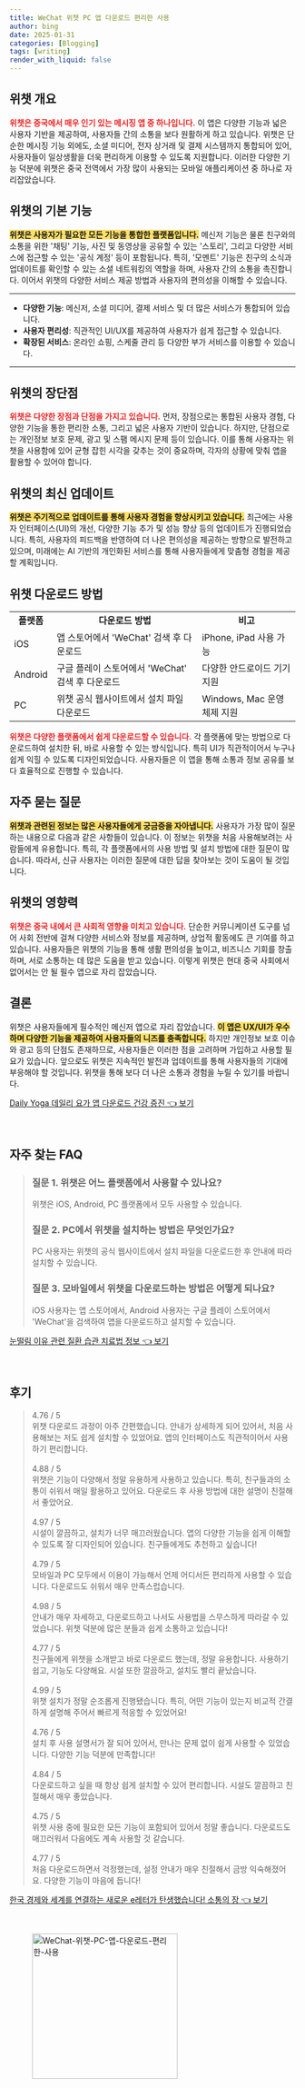 ```yaml
---
title: WeChat 위챗 PC 앱 다운로드 편리한 사용
author: bing
date: 2025-01-31
categories: [Blogging]
tags: [writing]
render_with_liquid: false
---
```



<h2 id='위챗 개요'>위챗 개요</h2>

<p><b><span style="color: #ee2323;">위챗은 중국에서 매우 인기 있는 메시징 앱 중 하나입니다.</span></b> 이 앱은 다양한 기능과 넓은 사용자 기반을 제공하여, 사용자들 간의 소통을 보다 원활하게 하고 있습니다. 위챗은 단순한 메시징 기능 외에도, 소셜 미디어, 전자 상거래 및 결제 시스템까지 통합되어 있어, 사용자들이 일상생활을 더욱 편리하게 이용할 수 있도록 지원합니다. 이러한 다양한 기능 덕분에 위챗은 중국 전역에서 가장 많이 사용되는 모바일 애플리케이션 중 하나로 자리잡았습니다.</p>

<h2 id='위챗의 기본 기능'>위챗의 기본 기능</h2>

<p><b><span style="background-color: #ffe066;">위챗은 사용자가 필요한 모든 기능을 통합한 플랫폼입니다.</span></b> 메신저 기능은 물론 친구와의 소통을 위한 '채팅' 기능, 사진 및 동영상을 공유할 수 있는 '스토리', 그리고 다양한 서비스에 접근할 수 있는 '공식 계정' 등이 포함됩니다. 특히, '모멘트' 기능은 친구의 소식과 업데이트를 확인할 수 있는 소셜 네트워킹의 역할을 하며, 사용자 간의 소통을 촉진합니다. 이어서 위챗의 다양한 서비스 제공 방법과 사용자의 편의성을 이해할 수 있습니다.</p>

<hr />

<ul>
    <li><b>다양한 기능</b>: 메신저, 소셜 미디어, 결제 서비스 및 더 많은 서비스가 통합되어 있습니다.</li>
    <li><b>사용자 편리성</b>: 직관적인 UI/UX를 제공하여 사용자가 쉽게 접근할 수 있습니다.</li>
    <li><b>확장된 서비스</b>: 온라인 쇼핑, 스케줄 관리 등 다양한 부가 서비스를 이용할 수 있습니다.</li>
</ul>

<hr />

<h2 id='위챗의 장단점'>위챗의 장단점</h2>

<p><b><span style="color: #ee2323;">위챗은 다양한 장점과 단점을 가지고 있습니다.</span></b> 먼저, 장점으로는 통합된 사용자 경험, 다양한 기능을 통한 편리한 소통, 그리고 넓은 사용자 기반이 있습니다. 하지만, 단점으로는 개인정보 보호 문제, 광고 및 스팸 메시지 문제 등이 있습니다. 이를 통해 사용자는 위챗을 사용함에 있어 균형 잡힌 시각을 갖추는 것이 중요하며, 각자의 상황에 맞춰 앱을 활용할 수 있어야 합니다.</p>

<h2 id='위챗의 최신 업데이트'>위챗의 최신 업데이트</h2>

<p><b><span style="background-color: #ffe066;">위챗은 주기적으로 업데이트를 통해 사용자 경험을 향상시키고 있습니다.</span></b> 최근에는 사용자 인터페이스(UI)의 개선, 다양한 기능 추가 및 성능 향상 등의 업데이트가 진행되었습니다. 특히, 사용자의 피드백을 반영하여 더 나은 편의성을 제공하는 방향으로 발전하고 있으며, 미래에는 AI 기반의 개인화된 서비스를 통해 사용자들에게 맞춤형 경험을 제공할 계획입니다.</p>

<h2 id='위챗 다운로드 방법'>위챗 다운로드 방법</h2>

<table>
    <tr>
        <td style="text-align: center; height: 17px;"><b>플랫폼</b></td>
        <td style="text-align: center; height: 17px;"><b>다운로드 방법</b></td>
        <td style="text-align: center; height: 17px;"><b>비고</b></td>
    </tr>
    <tr>
        <td>iOS</td>
        <td>앱 스토어에서 'WeChat' 검색 후 다운로드</td>
        <td>iPhone, iPad 사용 가능</td>
    </tr>
    <tr>
        <td>Android</td>
        <td>구글 플레이 스토어에서 'WeChat' 검색 후 다운로드</td>
        <td>다양한 안드로이드 기기 지원</td>
    </tr>
    <tr>
        <td>PC</td>
        <td>위챗 공식 웹사이트에서 설치 파일 다운로드</td>
        <td>Windows, Mac 운영체제 지원</td>
    </tr>
</table>

<p><b><span style="color: #ee2323;">위챗은 다양한 플랫폼에서 쉽게 다운로드할 수 있습니다.</span></b> 각 플랫폼에 맞는 방법으로 다운로드하여 설치한 뒤, 바로 사용할 수 있는 방식입니다. 특히 UI가 직관적이어서 누구나 쉽게 익힐 수 있도록 디자인되었습니다. 사용자들은 이 앱을 통해 소통과 정보 공유를 보다 효율적으로 진행할 수 있습니다.</p>

<h2 id='자주 묻는 질문'>자주 묻는 질문</h2>

<p><b><span style="background-color: #ffe066;">위챗과 관련된 정보는 많은 사용자들에게 궁금증을 자아냅니다.</span></b> 사용자가 가장 많이 질문하는 내용으로 다음과 같은 사항들이 있습니다. 이 정보는 위챗을 처음 사용해보려는 사람들에게 유용합니다. 특히, 각 플랫폼에서의 사용 방법 및 설치 방법에 대한 질문이 많습니다. 따라서, 신규 사용자는 이러한 질문에 대한 답을 찾아보는 것이 도움이 될 것입니다.</p>

<h2 id='위챗의 영향력'>위챗의 영향력</h2>

<p><b><span style="color: #ee2323;">위챗은 중국 내에서 큰 사회적 영향을 미치고 있습니다.</span></b> 단순한 커뮤니케이션 도구를 넘어 사회 전반에 걸쳐 다양한 서비스와 정보를 제공하며, 상업적 활동에도 큰 기여를 하고 있습니다. 사용자들은 위챗의 기능을 통해 생활 편의성을 높이고, 비즈니스 기회를 창출하며, 서로 소통하는 데 많은 도움을 받고 있습니다. 이렇게 위챗은 현대 중국 사회에서 없어서는 안 될 필수 앱으로 자리 잡았습니다.</p>

<h2 id='결론'>결론</h2>

<p>위챗은 사용자들에게 필수적인 메신저 앱으로 자리 잡았습니다. <b><span style="background-color: #ffe066;">이 앱은 UX/UI가 우수하며 다양한 기능을 제공하여 사용자들의 니즈를 충족합니다.</span></b> 하지만 개인정보 보호 이슈와 광고 등의 단점도 존재하므로, 사용자들은 이러한 점을 고려하며 가입하고 사용할 필요가 있습니다. 앞으로도 위챗은 지속적인 발전과 업데이트를 통해 사용자들의 기대에 부응해야 할 것입니다. 위챗을 통해 보다 더 나은 소통과 경험을 누릴 수 있기를 바랍니다.</p>


<p><a class="click-button" title="Daily Yoga 데일리 요가 앱 다운로드 건강 증진" href="https://aptwhite.github.io/posts/Daily-Yoga-%EB%8D%B0%EC%9D%BC%EB%A6%AC-%EC%9A%94%EA%B0%80-%EC%95%B1-%EB%8B%A4%EC%9A%B4%EB%A1%9C%EB%93%9C-%EA%B1%B4%EA%B0%95-%EC%A6%9D%EC%A7%84/" rel="dofollow">Daily Yoga 데일리 요가 앱 다운로드 건강 증진 👈 보기</a></p><br>
<h2 id='자주_찾는_FAQ'>자주 찾는 FAQ</h2>
<div itemscope="" itemtype="https://schema.org/FAQPage"> 
<blockquote> 
<div itemscope="" itemprop="mainEntity" itemtype="https://schema.org/Question"> 
<h3 itemprop="name">질문 1. 위챗은 어느 플랫폼에서 사용할 수 있나요?</h3> 
<div itemscope="" itemprop="acceptedAnswer" itemtype="https://schema.org/Answer"> 
<span itemprop="text"> 
<p>위챗은 iOS, Android, PC 플랫폼에서 모두 사용할 수 있습니다.</p> 
</span> 
</div> 
</div> 
<div itemscope="" itemprop="mainEntity" itemtype="https://schema.org/Question"> 
<h3 itemprop="name">질문 2. PC에서 위챗을 설치하는 방법은 무엇인가요?</h3> 
<div itemscope="" itemprop="acceptedAnswer" itemtype="https://schema.org/Answer"> 
<span itemprop="text"> 
<p>PC 사용자는 위챗의 공식 웹사이트에서 설치 파일을 다운로드한 후 안내에 따라 설치할 수 있습니다.</p> 
</span> 
</div> 
</div> 
<div itemscope="" itemprop="mainEntity" itemtype="https://schema.org/Question"> 
<h3 itemprop="name">질문 3. 모바일에서 위챗을 다운로드하는 방법은 어떻게 되나요?</h3> 
<div itemscope="" itemprop="acceptedAnswer" itemtype="https://schema.org/Answer"> 
<span itemprop="text"> 
<p>iOS 사용자는 앱 스토어에서, Android 사용자는 구글 플레이 스토어에서 'WeChat'을 검색하여 앱을 다운로드하고 설치할 수 있습니다.</p> 
</span> 
</div> 
</div> 
</blockquote> 
</div>
<p><a class="click-button" title="눈떨림 이유 관련 질환 습관 치료법 정보" href="https://aptwhite.github.io/posts/%EB%88%88%EB%96%A8%EB%A6%BC-%EC%9D%B4%EC%9C%A0-%EA%B4%80%EB%A0%A8-%EC%A7%88%ED%99%98-%EC%8A%B5%EA%B4%80-%EC%B9%98%EB%A3%8C%EB%B2%95-%EC%A0%95%EB%B3%B4/" rel="dofollow">눈떨림 이유 관련 질환 습관 치료법 정보 👈 보기</a></p><br>
<h2 id='후기'>후기</h2>
<div itemscope itemtype="https://schema.org/Product">
  <blockquote>
  <div itemprop="review" itemscope itemtype="https://schema.org/Review">
      <div itemprop="reviewRating" itemscope itemtype="https://schema.org/Rating"> <span itemprop="ratingValue">4.76</span> / <span itemprop="bestRating">5</span> </div>
      <span itemprop="reviewBody">위챗 다운로드 과정이 아주 간편했습니다. 안내가 상세하게 되어 있어서, 처음 사용해보는 저도 쉽게 설치할 수 있었어요. 앱의 인터페이스도 직관적이어서 사용하기 편리합니다.</span>
  </div>
  <br>
  <div itemprop="review" itemscope itemtype="https://schema.org/Review">
      <div itemprop="reviewRating" itemscope itemtype="https://schema.org/Rating"> <span itemprop="ratingValue">4.88</span> / <span itemprop="bestRating">5</span> </div>
      <span itemprop="reviewBody">위챗은 기능이 다양해서 정말 유용하게 사용하고 있습니다. 특히, 친구들과의 소통이 쉬워서 매일 활용하고 있어요. 다운로드 후 사용 방법에 대한 설명이 친절해서 좋았어요.</span>
  </div>
  <br>
  <div itemprop="review" itemscope itemtype="https://schema.org/Review">
      <div itemprop="reviewRating" itemscope itemtype="https://schema.org/Rating"> <span itemprop="ratingValue">4.97</span> / <span itemprop="bestRating">5</span> </div>
      <span itemprop="reviewBody">시설이 깔끔하고, 설치가 너무 매끄러웠습니다. 앱의 다양한 기능을 쉽게 이해할 수 있도록 잘 디자인되어 있습니다. 친구들에게도 추천하고 싶습니다!</span>
  </div>
  <br>
  <div itemprop="review" itemscope itemtype="https://schema.org/Review">
      <div itemprop="reviewRating" itemscope itemtype="https://schema.org/Rating"> <span itemprop="ratingValue">4.79</span> / <span itemprop="bestRating">5</span> </div>
      <span itemprop="reviewBody">모바일과 PC 모두에서 이용이 가능해서 언제 어디서든 편리하게 사용할 수 있습니다. 다운로드도 쉬워서 매우 만족스럽습니다.</span>
  </div>
  <br>
  <div itemprop="review" itemscope itemtype="https://schema.org/Review">
      <div itemprop="reviewRating" itemscope itemtype="https://schema.org/Rating"> <span itemprop="ratingValue">4.98</span> / <span itemprop="bestRating">5</span> </div>
      <span itemprop="reviewBody">안내가 매우 자세하고, 다운로드하고 나서도 사용법을 스무스하게 따라갈 수 있었습니다. 위챗 덕분에 많은 분들과 쉽게 소통하고 있습니다!</span>
  </div>
  <br>
  <div itemprop="review" itemscope itemtype="https://schema.org/Review">
      <div itemprop="reviewRating" itemscope itemtype="https://schema.org/Rating"> <span itemprop="ratingValue">4.77</span> / <span itemprop="bestRating">5</span> </div>
      <span itemprop="reviewBody">친구들에게 위챗을 소개받고 바로 다운로드 했는데, 정말 유용합니다. 사용하기 쉽고, 기능도 다양해요. 시설 또한 깔끔하고, 설치도 빨리 끝났습니다.</span>
  </div>
  <br>
  <div itemprop="review" itemscope itemtype="https://schema.org/Review">
      <div itemprop="reviewRating" itemscope itemtype="https://schema.org/Rating"> <span itemprop="ratingValue">4.99</span> / <span itemprop="bestRating">5</span> </div>
      <span itemprop="reviewBody">위챗 설치가 정말 순조롭게 진행됐습니다. 특히, 어떤 기능이 있는지 비교적 간결하게 설명해 주어서 빠르게 적응할 수 있었어요!</span>
  </div>
  <br>
  <div itemprop="review" itemscope itemtype="https://schema.org/Review">
      <div itemprop="reviewRating" itemscope itemtype="https://schema.org/Rating"> <span itemprop="ratingValue">4.76</span> / <span itemprop="bestRating">5</span> </div>
      <span itemprop="reviewBody">설치 후 사용 설명서가 잘 되어 있어서, 만나는 문제 없이 쉽게 사용할 수 있었습니다. 다양한 기능 덕분에 만족합니다!</span>
  </div>
  <br>
  <div itemprop="review" itemscope itemtype="https://schema.org/Review">
      <div itemprop="reviewRating" itemscope itemtype="https://schema.org/Rating"> <span itemprop="ratingValue">4.84</span> / <span itemprop="bestRating">5</span> </div>
      <span itemprop="reviewBody">다운로드하고 싶을 때 항상 쉽게 설치할 수 있어 편리합니다. 시설도 깔끔하고 친절해서 매우 좋았습니다.</span>
  </div>
  <br>
  <div itemprop="review" itemscope itemtype="https://schema.org/Review">
      <div itemprop="reviewRating" itemscope itemtype="https://schema.org/Rating"> <span itemprop="ratingValue">4.75</span> / <span itemprop="bestRating">5</span> </div>
      <span itemprop="reviewBody">위챗 사용 중에 필요한 모든 기능이 포함되어 있어서 정말 좋습니다. 다운로드도 매끄러워서 다음에도 계속 사용할 것 같습니다.</span>
  </div>
  <br>
  <div itemprop="review" itemscope itemtype="https://schema.org/Review">
      <div itemprop="reviewRating" itemscope itemtype="https://schema.org/Rating"> <span itemprop="ratingValue">4.77</span> / <span itemprop="bestRating">5</span> </div>
      <span itemprop="reviewBody">처음 다운로드하면서 걱정했는데, 설정 안내가 매우 친절해서 금방 익숙해졌어요. 다양한 기능이 마음에 듭니다!</span>
  </div>
  </blockquote>
</div>
<p><a class="click-button" title="한국 경제와 세계를 연결하는 새로운 e레터가 탄생했습니다! 소통의 장" href="https://aptwhite.github.io/posts/%ED%95%9C%EA%B5%AD-%EA%B2%BD%EC%A0%9C%EC%99%80-%EC%84%B8%EA%B3%84%EB%A5%BC-%EC%97%B0%EA%B2%B0%ED%95%98%EB%8A%94-%EC%83%88%EB%A1%9C%EC%9A%B4-e%EB%A0%88%ED%84%B0%EA%B0%80-%ED%83%84%EC%83%9D%ED%96%88%EC%8A%B5%EB%8B%88%EB%8B%A4!-%EC%86%8C%ED%86%B5%EC%9D%98-%EC%9E%A5/" rel="dofollow">한국 경제와 세계를 연결하는 새로운 e레터가 탄생했습니다! 소통의 장 👈 보기</a></p><br>
<figure class="image"><img src="https://aptwhite.github.io/assets/img/thumbnail/WeChat-위챗-PC-앱-다운로드-편리한-사용.webp" alt="WeChat-위챗-PC-앱-다운로드-편리한-사용" width="256" height="256"></figure>